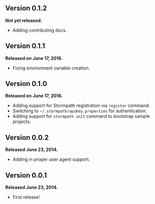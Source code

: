 Version 0.1.2
-------------

**Not yet released.**

- Adding contributing docs.


Version 0.1.1
-------------

**Released on June 17, 2016.**

- Fixing environment variable creation.


Version 0.1.0
-------------

**Released on June 17, 2016.**

- Adding support for Stormpath registration via `register` command.
- Switching to `~/.stormpath/apiKey.properties` for authentication.
- Adding support for `stormpath init` command to bootstrap sample projects.

Version 0.0.2
-------------

**Released June 23, 2014.**

- Adding in proper user agent support.


Version 0.0.1
-------------

**Released June 23, 2014.**

- First release!
